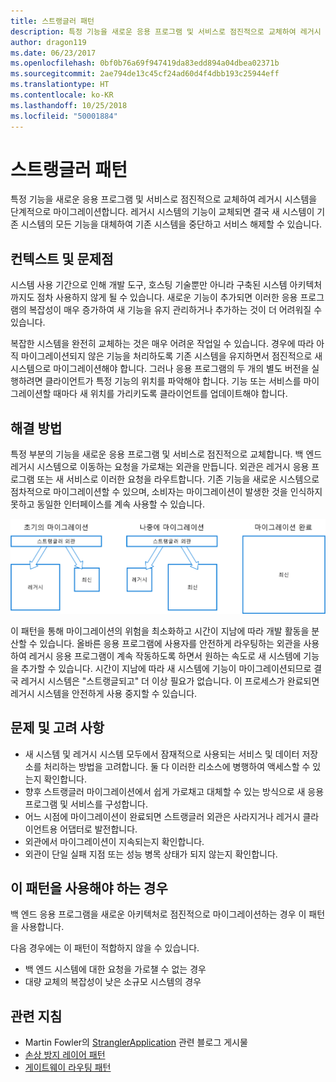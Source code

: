 ```yaml
---
title: 스트랭글러 패턴
description: 특정 기능을 새로운 응용 프로그램 및 서비스로 점진적으로 교체하여 레거시 시스템을 단계적으로 마이그레이션합니다.
author: dragon119
ms.date: 06/23/2017
ms.openlocfilehash: 0bf0b76a69f947419da83edd894a04dbea02371b
ms.sourcegitcommit: 2ae794de13c45cf24ad60d4f4dbb193c25944eff
ms.translationtype: HT
ms.contentlocale: ko-KR
ms.lasthandoff: 10/25/2018
ms.locfileid: "50001884"
---
```

# <a name="strangler-pattern"></a>스트랭글러 패턴

특정 기능을 새로운 응용 프로그램 및 서비스로 점진적으로 교체하여 레거시 시스템을 단계적으로 마이그레이션합니다. 레거시 시스템의 기능이 교체되면 결국 새 시스템이 기존 시스템의 모든 기능을 대체하여 기존 시스템을 중단하고 서비스 해제할 수 있습니다. 

## <a name="context-and-problem"></a>컨텍스트 및 문제점

시스템 사용 기간으로 인해 개발 도구, 호스팅 기술뿐만 아니라 구축된 시스템 아키텍처까지도 점차 사용하지 않게 될 수 있습니다. 새로운 기능이 추가되면 이러한 응용 프로그램의 복잡성이 매우 증가하여 새 기능을 유지 관리하거나 추가하는 것이 더 어려워질 수 있습니다.

복잡한 시스템을 완전히 교체하는 것은 매우 어려운 작업일 수 있습니다. 경우에 따라 아직 마이그레이션되지 않은 기능을 처리하도록 기존 시스템을 유지하면서 점진적으로 새 시스템으로 마이그레이션해야 합니다. 그러나 응용 프로그램의 두 개의 별도 버전을 실행하려면 클라이언트가 특정 기능의 위치를 파악해야 합니다. 기능 또는 서비스를 마이그레이션할 때마다 새 위치를 가리키도록 클라이언트를 업데이트해야 합니다.

## <a name="solution"></a>해결 방법

특정 부분의 기능을 새로운 응용 프로그램 및 서비스로 점진적으로 교체합니다. 백 엔드 레거시 시스템으로 이동하는 요청을 가로채는 외관을 만듭니다. 외관은 레거시 응용 프로그램 또는 새 서비스로 이러한 요청을 라우트합니다. 기존 기능을 새로운 시스템으로 점차적으로 마이그레이션할 수 있으며, 소비자는 마이그레이션이 발생한 것을 인식하지 못하고 동일한 인터페이스를 계속 사용할 수 있습니다.

![](./_images/strangler.png)  

이 패턴을 통해 마이그레이션의 위험을 최소화하고 시간이 지남에 따라 개발 활동을 분산할 수 있습니다. 올바른 응용 프로그램에 사용자를 안전하게 라우팅하는 외관을 사용하여 레거시 응용 프로그램이 계속 작동하도록 하면서 원하는 속도로 새 시스템에 기능을 추가할 수 있습니다. 시간이 지남에 따라 새 시스템에 기능이 마이그레이션되므로 결국 레거시 시스템은 "스트랭글되고" 더 이상 필요가 없습니다. 이 프로세스가 완료되면 레거시 시스템을 안전하게 사용 중지할 수 있습니다.

## <a name="issues-and-considerations"></a>문제 및 고려 사항

- 새 시스템 및 레거시 시스템 모두에서 잠재적으로 사용되는 서비스 및 데이터 저장소를 처리하는 방법을 고려합니다. 둘 다 이러한 리소스에 병행하여 액세스할 수 있는지 확인합니다.
- 향후 스트랭글러 마이그레이션에서 쉽게 가로채고 대체할 수 있는 방식으로 새 응용 프로그램 및 서비스를 구성합니다.
- 어느 시점에 마이그레이션이 완료되면 스트랭글러 외관은 사라지거나 레거시 클라이언트용 어댑터로 발전합니다.
- 외관에서 마이그레이션이 지속되는지 확인합니다.
- 외관이 단일 실패 지점 또는 성능 병목 상태가 되지 않는지 확인합니다.

## <a name="when-to-use-this-pattern"></a>이 패턴을 사용해야 하는 경우

백 엔드 응용 프로그램을 새로운 아키텍처로 점진적으로 마이그레이션하는 경우 이 패턴을 사용합니다.

다음 경우에는 이 패턴이 적합하지 않을 수 있습니다.

- 백 엔드 시스템에 대한 요청을 가로챌 수 없는 경우
- 대량 교체의 복잡성이 낮은 소규모 시스템의 경우

## <a name="related-guidance"></a>관련 지침

- Martin Fowler의 [StranglerApplication](https://www.martinfowler.com/bliki/StranglerApplication.html) 관련 블로그 게시물
- [손상 방지 레이어 패턴](./anti-corruption-layer.md)
- [게이트웨이 라우팅 패턴](./gateway-routing.md)


 

